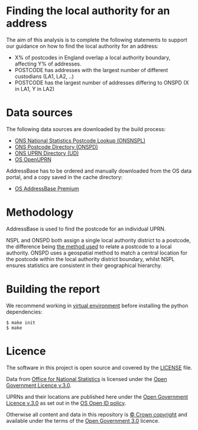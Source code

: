 # Finding the local authority for an address

The aim of this analysis is to complete the following statements to support our guidance on how to find the local authority for an address:

  * X% of postcodes in England overlap a local authority boundary, affecting Y% of addresses.
  * POSTCODE has addresses with the largest number of different custodians (LA1, LA2, ..)
  * POSTCODE has the largest number of addresses differing to ONSPD (X in LA1, Y in LA2)

# Data sources

The following data sources are downloaded by the build process:

  * [ONS National Statistics Postcode Lookup (ONSNSPL)](https://geoportal.statistics.gov.uk/search?collection=Dataset&sort=name&tags=all(PRD_NSPL))
  * [ONS Postcode Directory (ONSPD)](https://geoportal.statistics.gov.uk/search?collection=Dataset&sort=name&tags=all(PRD_ONSPD))
  * [ONS UPRN Directory (UD)](https://geoportal.statistics.gov.uk/search?collection=Dataset&sort=name&tags=all(PRD_ONSUD))
  * [OS OpenUPRN](https://osdatahub.os.uk/downloads/open/OpenUPRN)

AddressBase has to be ordered and manually downloaded from the OS data portal, and a copy saved in the cache directory:

  * [OS AddressBase Premium](https://www.ordnancesurvey.co.uk/business-government/products/addressbase-premium)

# Methodology

AddressBase is used to find the postcode for an individual UPRN.

NSPL and ONSPD both assign a single local authority district to a postcode, the difference being [the method used](https://www.ons.gov.uk/methodology/geography/geographicalproducts/postcodeproducts) to relate a postcode to a local authority. ONSPD uses a geospatial method to match a central location for the postcode within the local authority district boundary, whilst NSPL ensures statistics are consistent in their geographical hierarchy.

# Building the report

We recommend working in [virtual environment](http://docs.python-guide.org/en/latest/dev/virtualenvs/) before installing the python dependencies:

    $ make init
    $ make

# Licence

The software in this project is open source and covered by the [LICENSE](LICENSE) file.

Data from [Office for National Statistics](https://www.ons.gov.uk/methodology/geography/licences) is licensed under the [Open Government Licence v.3.0](http://www.nationalarchives.gov.uk/doc/open-government-licence/version/3/).

UPRNs and their locations are published here under the [Open Government Licence v.3.0](http://www.nationalarchives.gov.uk/doc/open-government-licence/version/3/) as set out in the [OS Open ID policy](https://www.ordnancesurvey.co.uk/business-government/tools-support/open-mastermap-programme/open-id-policy).

Otherwise all content and data in this repository is
[© Crown copyright](http://www.nationalarchives.gov.uk/information-management/re-using-public-sector-information/copyright-and-re-use/crown-copyright/)
and available under the terms of the [Open Government 3.0](https://www.nationalarchives.gov.uk/doc/open-government-licence/version/3/) licence.
